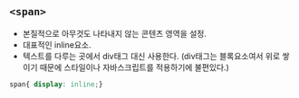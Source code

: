 ## ```<span>```

- 본질적으로 아무것도 나타내지 않는 콘텐츠 영역을 설정.
- 대표적인 inline요소.
- 텍스트를 다루는 곳에서 div태그 대신 사용한다. (div태그는 블록요소여서 위로 쌓이기 때문에 스타일이나 자바스크립트를 적용하기에 불편있다.)


```css
span{ display: inline;}
```

